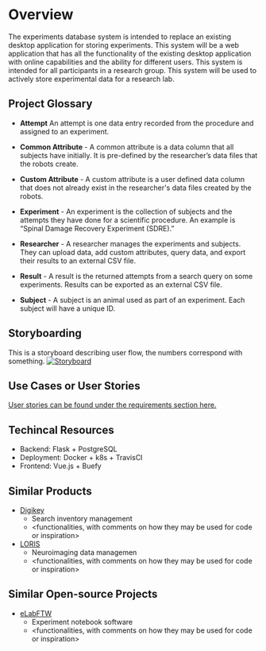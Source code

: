 # Overview

The experiments database system is intended to replace an existing desktop application for storing experiments. This system will be a web application that has all the functionality of the existing desktop application with online capabilities and the ability for different users. This system is intended for all participants in a research group. This system will be used to actively store experimental data for a research lab.

## Project Glossary
- **Attempt** An attempt is one data entry recorded from the procedure and assigned to an experiment.

- **Common Attribute** - A common attribute is a data column that all subjects have initially. It is pre-defined by the researcher’s data files that the robots create.

- **Custom Attribute** - A custom attribute is a user defined data column that does not already exist in the researcher's data files created by the robots.

- **Experiment** - An experiment is the collection of subjects and the attempts they have done for a scientific procedure. An example is “Spinal Damage Recovery Experiment (SDRE).”

- **Researcher** - A researcher manages the experiments and subjects. They can upload data, add custom attributes, query data, and export their results to an external CSV file.

- **Result** - A result is the returned attempts from a search query on some experiments. Results can be exported as an external CSV file.

- **Subject** - A subject is an animal used as part of an experiment. Each subject will have a unique ID.

## Storyboarding
This is a storyboard describing user flow, the numbers correspond with something.
[![Storyboard](https://raw.githubusercontent.com/UAlberta-CMPUT401/example-documentation/master/docs/images/storyboard.png)](https://github.com/UAlberta-CMPUT401/example-documentation/blob/master/docs/files/storyboard.pdf)

## Use Cases or User Stories
[User stories can be found under the requirements section here.](/requirements)

## Techincal Resources
* Backend: Flask + PostgreSQL
* Deployment: Docker + k8s + TravisCI
* Frontend: Vue.js + Buefy

## Similar Products
* [Digikey](http://www.digikey.ca/products/en)
    - Search inventory management
    - &lt;functionalities, with comments on how they may be used for code or inspiration&gt;
* [LORIS](http://www.loris.ca/)
    - Neuroimaging data managemen
    - &lt;functionalities, with comments on how they may be used for code or inspiration&gt;

## Similar Open-source Projects
* [eLabFTW](https://github.com/elabftw/elabftw)
    - Experiment notebook software
    - &lt;functionalities, with comments on how they may be used for code or inspiration&gt; 
